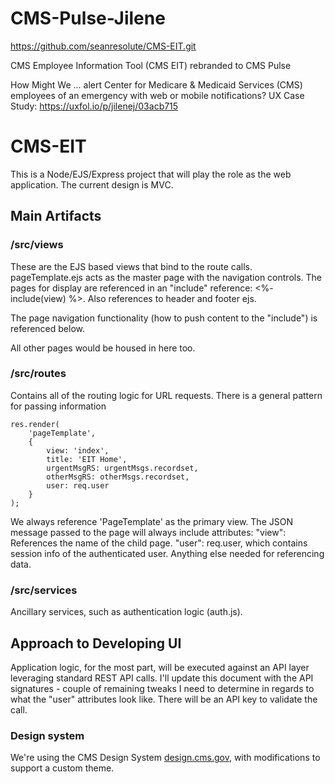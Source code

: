 # CMS-Pulse-Jilene
https://github.com/seanresolute/CMS-EIT.git

CMS Employee Information Tool (CMS EIT) rebranded to CMS Pulse

How Might We ... alert Center for Medicare & Medicaid Services (CMS) employees of an emergency with web or mobile notifications? 
UX Case Study: https://uxfol.io/p/jilenej/03acb715

# CMS-EIT
This is a Node/EJS/Express project that will play the role as the web application. The current design is MVC.

## Main Artifacts

### /src/views
These are the EJS based views that bind to the route calls. pageTemplate.ejs acts as the master page with the navigation controls. The pages for display are referenced in an "include" reference: <%- include(view) %>. Also references to header and footer ejs.

The page navigation functionality (how to push content to the "include") is referenced below.

All other pages would be housed in here too.

### /src/routes
Contains all of the routing logic for URL requests. There is a general pattern for passing information
```
res.render(
    'pageTemplate',
    {
        view: 'index',
        title: 'EIT Home',
        urgentMsgRS: urgentMsgs.recordset,
        otherMsgRS: otherMsgs.recordset,
        user: req.user
    }
);
```        
We always reference 'PageTemplate' as the primary view.
The JSON message passed to the page will always include attributes:
"view": References the name of the child page.
"user": req.user, which contains session info of the authenticated user.
Anything else needed for referencing data.

### /src/services
Ancillary services, such as authentication logic (auth.js).

## Approach to Developing UI
Application logic, for the most part, will be executed against an API layer leveraging standard REST API calls. I'll update this document with the API signatures - couple of remaining tweaks I need to determine in regards to what the "user" attributes look like. There will be an API key to validate the call.


### Design system
We're using the CMS Design System [design.cms.gov](https://design.cms.gov), with modifications to support a custom theme.
